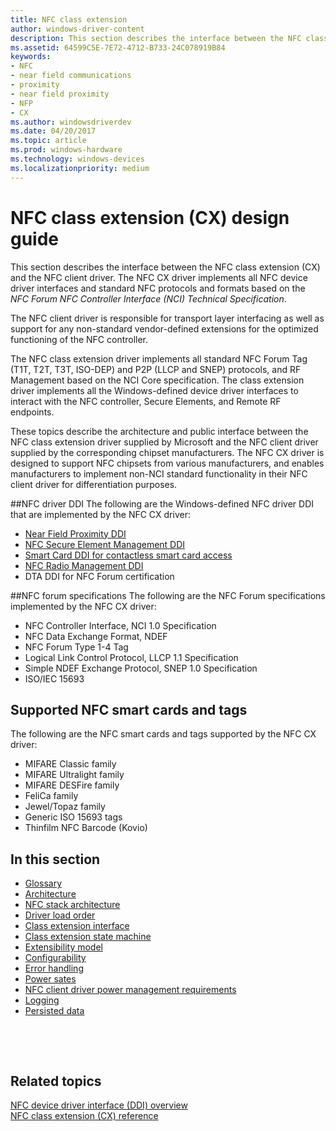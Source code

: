 ```yaml
---
title: NFC class extension
author: windows-driver-content
description: This section describes the interface between the NFC class extension (CX) and the NFC client driver.
ms.assetid: 64599C5E-7E72-4712-B733-24C078919B84
keywords:
- NFC
- near field communications
- proximity
- near field proximity
- NFP
- CX
ms.author: windowsdriverdev
ms.date: 04/20/2017
ms.topic: article
ms.prod: windows-hardware
ms.technology: windows-devices
ms.localizationpriority: medium
---
```


# NFC class extension (CX) design guide


This section describes the interface between the NFC class extension (CX) and the NFC client driver. The NFC CX driver implements all NFC device driver interfaces and standard NFC protocols and formats based on the *NFC Forum NFC Controller Interface (NCI) Technical Specification*.

The NFC client driver is responsible for transport layer interfacing as well as support for any non-standard vendor-defined extensions for the optimized functioning of the NFC controller.

The NFC class extension driver implements all standard NFC Forum Tag (T1T, T2T, T3T, ISO-DEP) and P2P (LLCP and SNEP) protocols, and RF Management based on the NCI Core specification. The class extension driver implements all the Windows-defined device driver interfaces to interact with the NFC controller, Secure Elements, and Remote RF endpoints.

These topics describe the architecture and public interface between the NFC class extension driver supplied by Microsoft and the NFC client driver supplied by the corresponding chipset manufacturers. The NFC CX driver is designed to support NFC chipsets from various manufacturers, and enables manufacturers to implement non-NCI standard functionality in their NFC client driver for differentiation purposes.

##NFC driver DDI
The following are the Windows-defined NFC driver DDI that are implemented by the NFC CX driver:

-   [Near Field Proximity DDI](https://msdn.microsoft.com/library/windows/hardware/jj866056)
-   [NFC Secure Element Management DDI](https://msdn.microsoft.com/library/windows/hardware/dn905485)
-   [Smart Card DDI for contactless smart card access](https://msdn.microsoft.com/library/windows/hardware/dn905601)
-   [NFC Radio Management DDI](https://msdn.microsoft.com/library/windows/hardware/dn905577)
-   DTA DDI for NFC Forum certification

##NFC forum specifications
The following are the NFC Forum specifications implemented by the NFC CX driver:  

-   NFC Controller Interface, NCI 1.0 Specification
-   NFC Data Exchange Format, NDEF
-   NFC Forum Type 1-4 Tag
-   Logical Link Control Protocol, LLCP 1.1 Specification
-   Simple NDEF Exchange Protocol, SNEP 1.0 Specification
-   ISO/IEC 15693

## Supported NFC smart cards and tags
The following are the NFC smart cards and tags supported by the NFC CX driver:  

-   MIFARE Classic family
-   MIFARE Ultralight family
-   MIFARE DESFire family
-   FeliCa family
-   Jewel/Topaz family
-   Generic ISO 15693 tags
-   Thinfilm NFC Barcode (Kovio)



## In this section


-   [Glossary](glossary.md)
-   [Architecture](architecture.md)
-   [NFC stack architecture](nfc-stack-architecture.md)
-   [Driver load order](driver-load-order.md)
-   [Class extension interface](nfc-class-extension-interface.md)
-   [Class extension state machine](nfc-class-extension-state-machine.md)
-   [Extensibility model](extensibility-model.md)
-   [Configurability](configurability.md)
-   [Error handling](error-handling.md)
-   [Power sates](power-states.md)
-   [NFC client driver power management requirements](nfc-client-driver-power-management-requirements.md)
-   [Logging](logging.md)
-   [Persisted data](persisted-data.md)

 

 
## Related topics
[NFC device driver interface (DDI) overview](https://docs.microsoft.com/windows-hardware/drivers/ddi/content/_nfpdrivers/)  
[NFC class extension (CX) reference](https://docs.microsoft.com/windows-hardware/drivers/ddi/content/nfccx/)  
